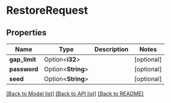 # RestoreRequest

## Properties

| Name          | Type               | Description | Notes      |
| ------------- | ------------------ | ----------- | ---------- |
| **gap_limit** | Option<**i32**>    |             | [optional] |
| **password**  | Option<**String**> |             | [optional] |
| **seed**      | Option<**String**> |             | [optional] |

[[Back to Model list]](../README.md#documentation-for-models) [[Back to API list]](../README.md#documentation-for-api-endpoints) [[Back to README]](../README.md)
